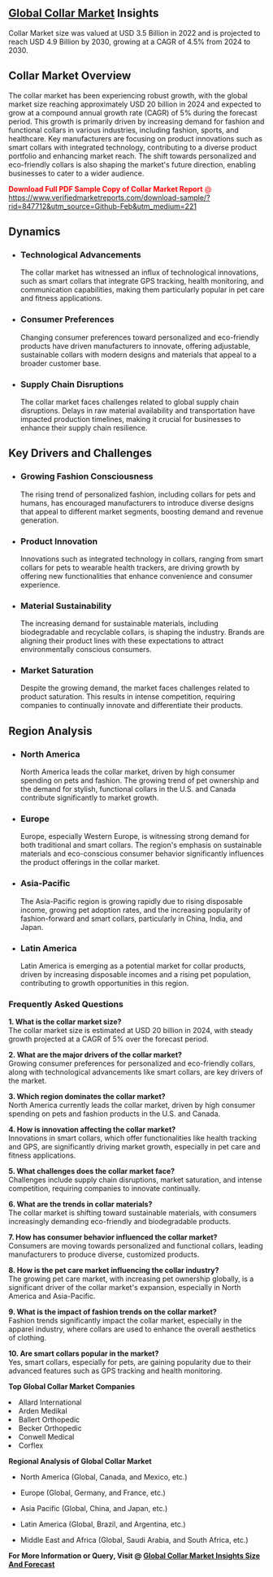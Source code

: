 <h2><a href="https://www.verifiedmarketreports.com/download-sample/?rid=847712&amp;utm_source=Github&amp;utm_medium=221" target="_blank">Global Collar Market</a> Insights</h2><p>Collar Market size was valued at USD 3.5 Billion in 2022 and is projected to reach USD 4.9 Billion by 2030, growing at a CAGR of 4.5% from 2024 to 2030.</p><p> <h2>Collar Market Overview</h2> <p>The collar market has been experiencing robust growth, with the global market size reaching approximately USD 20 billion in 2024 and expected to grow at a compound annual growth rate (CAGR) of 5% during the forecast period. This growth is primarily driven by increasing demand for fashion and functional collars in various industries, including fashion, sports, and healthcare. Key manufacturers are focusing on product innovations such as smart collars with integrated technology, contributing to a diverse product portfolio and enhancing market reach. The shift towards personalized and eco-friendly collars is also shaping the market's future direction, enabling businesses to cater to a wider audience.</p> <p><p><span class=""><span style="color: #ff0000;"><strong>Download Full PDF Sample Copy of Collar Market Report</strong> @ </span><a href="https://www.verifiedmarketreports.com/download-sample/?rid=847712&amp;utm_source=Github-Feb&amp;utm_medium=221" target="_blank">https://www.verifiedmarketreports.com/download-sample/?rid=847712&amp;utm_source=Github-Feb&amp;utm_medium=221</a></span></p></p> <h2>Dynamics</h2> <ul> <li><h3>Technological Advancements</h3> The collar market has witnessed an influx of technological innovations, such as smart collars that integrate GPS tracking, health monitoring, and communication capabilities, making them particularly popular in pet care and fitness applications.</li> <li><h3>Consumer Preferences</h3> Changing consumer preferences toward personalized and eco-friendly products have driven manufacturers to innovate, offering adjustable, sustainable collars with modern designs and materials that appeal to a broader customer base.</li> <li><h3>Supply Chain Disruptions</h3> The collar market faces challenges related to global supply chain disruptions. Delays in raw material availability and transportation have impacted production timelines, making it crucial for businesses to enhance their supply chain resilience.</li> </ul> <h2>Key Drivers and Challenges</h2> <ul> <li><h3>Growing Fashion Consciousness</h3> The rising trend of personalized fashion, including collars for pets and humans, has encouraged manufacturers to introduce diverse designs that appeal to different market segments, boosting demand and revenue generation.</li> <li><h3>Product Innovation</h3> Innovations such as integrated technology in collars, ranging from smart collars for pets to wearable health trackers, are driving growth by offering new functionalities that enhance convenience and consumer experience.</li> <li><h3>Material Sustainability</h3> The increasing demand for sustainable materials, including biodegradable and recyclable collars, is shaping the industry. Brands are aligning their product lines with these expectations to attract environmentally conscious consumers.</li> <li><h3>Market Saturation</h3> Despite the growing demand, the market faces challenges related to product saturation. This results in intense competition, requiring companies to continually innovate and differentiate their products.</li> </ul> <h2>Region Analysis</h2> <ul> <li><h3>North America</h3> North America leads the collar market, driven by high consumer spending on pets and fashion. The growing trend of pet ownership and the demand for stylish, functional collars in the U.S. and Canada contribute significantly to market growth.</li> <li><h3>Europe</h3> Europe, especially Western Europe, is witnessing strong demand for both traditional and smart collars. The region's emphasis on sustainable materials and eco-conscious consumer behavior significantly influences the product offerings in the collar market.</li> <li><h3>Asia-Pacific</h3> The Asia-Pacific region is growing rapidly due to rising disposable income, growing pet adoption rates, and the increasing popularity of fashion-forward and smart collars, particularly in China, India, and Japan.</li> <li><h3>Latin America</h3> Latin America is emerging as a potential market for collar products, driven by increasing disposable incomes and a rising pet population, contributing to growth opportunities in this region.</li> </ul> <h3>Frequently Asked Questions</h3> <p><strong>1. What is the collar market size?</strong><br>The collar market size is estimated at USD 20 billion in 2024, with steady growth projected at a CAGR of 5% over the forecast period.</p> <p><strong>2. What are the major drivers of the collar market?</strong><br>Growing consumer preferences for personalized and eco-friendly collars, along with technological advancements like smart collars, are key drivers of the market.</p> <p><strong>3. Which region dominates the collar market?</strong><br>North America currently leads the collar market, driven by high consumer spending on pets and fashion products in the U.S. and Canada.</p> <p><strong>4. How is innovation affecting the collar market?</strong><br>Innovations in smart collars, which offer functionalities like health tracking and GPS, are significantly driving market growth, especially in pet care and fitness applications.</p> <p><strong>5. What challenges does the collar market face?</strong><br>Challenges include supply chain disruptions, market saturation, and intense competition, requiring companies to innovate continually.</p> <p><strong>6. What are the trends in collar materials?</strong><br>The collar market is shifting toward sustainable materials, with consumers increasingly demanding eco-friendly and biodegradable products.</p> <p><strong>7. How has consumer behavior influenced the collar market?</strong><br>Consumers are moving towards personalized and functional collars, leading manufacturers to produce diverse, customized products.</p> <p><strong>8. How is the pet care market influencing the collar industry?</strong><br>The growing pet care market, with increasing pet ownership globally, is a significant driver of the collar market's expansion, especially in North America and Asia-Pacific.</p> <p><strong>9. What is the impact of fashion trends on the collar market?</strong><br>Fashion trends significantly impact the collar market, especially in the apparel industry, where collars are used to enhance the overall aesthetics of clothing.</p> <p><strong>10. Are smart collars popular in the market?</strong><br>Yes, smart collars, especially for pets, are gaining popularity due to their advanced features such as GPS tracking and health monitoring.</p> </p><p><strong>Top Global Collar Market Companies</strong></p><div data-test-id=""><p><li>Allard International</li><li> Arden Medikal</li><li> Ballert Orthopedic</li><li> Becker Orthopedic</li><li> Conwell Medical</li><li> Corflex</li></p><div><strong>Regional Analysis of&nbsp;Global Collar Market</strong></div><ul><li dir="ltr"><p dir="ltr">North America&nbsp;(Global, Canada, and Mexico, etc.)</p></li><li dir="ltr"><p dir="ltr">Europe (Global, Germany, and France, etc.)</p></li><li dir="ltr"><p dir="ltr">Asia Pacific&nbsp;(Global, China, and Japan, etc.)</p></li><li dir="ltr"><p dir="ltr">Latin America&nbsp;(Global, Brazil, and Argentina, etc.)</p></li><li dir="ltr">Middle East and Africa&nbsp;(Global, Saudi Arabia, and South Africa, etc.)</li></ul><p><strong>For More Information or Query, Visit @&nbsp;</strong><strong><a href="https://www.verifiedmarketreports.com/product/collar-market/?utm_source=Github&amp;utm_medium=221" target="_blank">Global Collar Market Insights Size And Forecast</a></strong></p></div>
